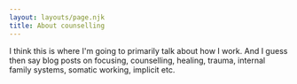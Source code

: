 ```yaml
---
layout: layouts/page.njk
title: About counselling
---
```

I﻿ think this is where I'm going to primarily talk about how I work. And I guess then say blog posts on focusing, counselling, healing, trauma, internal family systems, somatic working, implicit etc.
